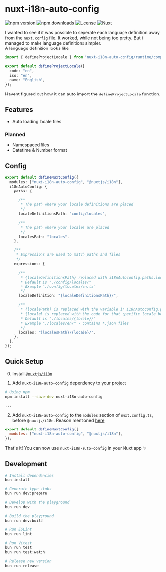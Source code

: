 <!--
Get your module up and running quickly.

Find and replace all on all files (CMD+SHIFT+F):
- Name: My Module
- Package name: nuxt-i18n-auto-config
- Description: My new Nuxt module
-->

# nuxt-i18n-auto-config

[![npm version][npm-version-src]][npm-version-href]
[![npm downloads][npm-downloads-src]][npm-downloads-href]
[![License][license-src]][license-href]
[![Nuxt][nuxt-src]][nuxt-href]

I wanted to see if it was possible to seperate each language definition away from the `nuxt.config` file. It worked, while not being too pretty. But i managed to make language definitions simpler. \
A language definition looks like

```ts
import { defineProjectLocale } from "nuxt-i18n-auto-config/runtime/composables";

export default defineProjectLocale({
  code: "en",
  iso: "en",
  name: "English",
});
```

Havent figured out how it can auto import the `defineProjectLocale` function.


<!-- - [✨ &nbsp;Release Notes](/CHANGELOG.md) -->
<!-- - [🏀 Online playground](https://stackblitz.com/github/your-org/nuxt-i18n-auto-config?file=playground%2Fapp.vue) -->
<!-- - [📖 &nbsp;Documentation](https://example.com) -->

## Features

<!-- Highlight some of the features your module provide here -->

- Auto loading locale files

### Planned

- Namespaced files
- Datetime & Number format

## Config

```ts
export default defineNuxtConfig({
  modules: ["nuxt-i18n-auto-config", "@nuxtjs/i18n"],
  i18nAutoConfig: {
    paths: {

      /**
       * The path where your locale definitions are placed
       */
      localeDefinitionsPath: "config/locales",

      /**
       * The path where your locales are placed
       */
      localesPath: "locales",
    },

    /**
     * Expressions are used to match paths and files
     */
    expressions: {

      /**
       * {localeDefinitionsPath} replaced with i18nAutoconfig.paths.localeDefinitionsPath
       * Default is "./config/locales/"
       * Example "./config/locales/en.ts"
       */
      localeDefinition: "{localeDefinitionsPath}/",

      /**
       * {localePath} is replaced with the variable in i18nAutoconfig.paths.localesPath
       * {locale} is replaced with the code for that specific locale be it "en" or "en-UK"
       * Default is "./locales/{locale}/"
       * Example "./locales/en/" - contains *.json files
       */
      locales: "{localesPath}/{locale}/",
    },
  },
});
```

## Quick Setup

0. Install [`@nuxtjs/i18n`](https://i18n.nuxtjs.org/getting-started/setup)

1. Add `nuxt-i18n-auto-config` dependency to your project

```bash
# Using npm
npm install --save-dev nuxt-i18n-auto-config

...
```

2. Add `nuxt-i18n-auto-config` to the `modules` section of `nuxt.config.ts`, before `@nuxtjs/i18n`. Reason mentioned [here](https://i18n.nuxtjs.org/guide/extend-messages)

```js
export default defineNuxtConfig({
  modules: ["nuxt-i18n-auto-config", "@nuxtjs/i18n"],
});
```

That's it! You can now use `nuxt-i18n-auto-config` in your Nuxt app ✨

## Development

```bash
# Install dependencies
bun install

# Generate type stubs
bun run dev:prepare

# Develop with the playground
bun run dev

# Build the playground
bun run dev:build

# Run ESLint
bun run lint

# Run Vitest
bun run test
bun run test:watch

# Release new version
bun run release
```

<!-- Badges -->

[npm-version-src]: https://img.shields.io/npm/v/nuxt-i18n-auto-config/latest.svg?style=flat&colorA=18181B&colorB=28CF8D
[npm-version-href]: https://npmjs.com/package/nuxt-i18n-auto-config
[npm-downloads-src]: https://img.shields.io/npm/dm/nuxt-i18n-auto-config.svg?style=flat&colorA=18181B&colorB=28CF8D
[npm-downloads-href]: https://npmjs.com/package/nuxt-i18n-auto-config
[license-src]: https://img.shields.io/npm/l/nuxt-i18n-auto-config.svg?style=flat&colorA=18181B&colorB=28CF8D
[license-href]: https://npmjs.com/package/nuxt-i18n-auto-config
[nuxt-src]: https://img.shields.io/badge/Nuxt-18181B?logo=nuxt.js
[nuxt-href]: https://nuxt.com
